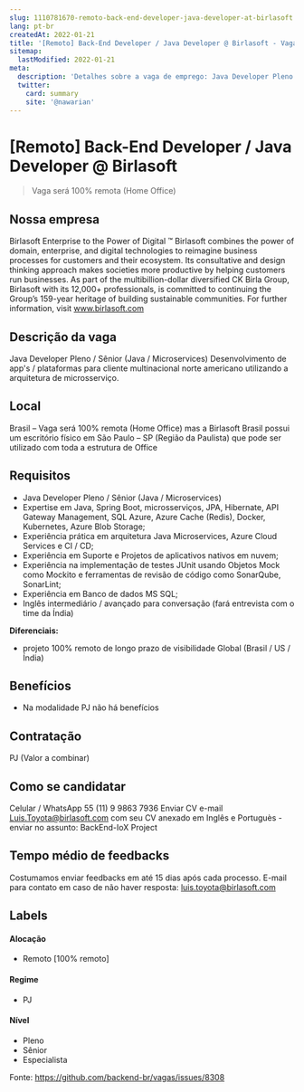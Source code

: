 ```yaml
---
slug: 1110781670-remoto-back-end-developer-java-developer-at-birlasoft
lang: pt-br
createdAt: 2022-01-21
title: '[Remoto] Back-End Developer / Java Developer @ Birlasoft - Vaga de Emprego'
sitemap:
  lastModified: 2022-01-21
meta:
  description: 'Detalhes sobre a vaga de emprego: Java Developer Pleno / Sênior (Java / Microservices) Desenvolvimento de app"s / plataformas para cliente multinacional norte americano utilizando a arquitetura de microsserviço.'
  twitter:
    card: summary
    site: '@nawarian'
---
```


# [Remoto] Back-End Developer / Java Developer @ Birlasoft

<!--
==================================================
Caso a vaga for remoto durante a pandemia informar no texto "Remoto durante o covid"
==================================================
-->
<!-- 
==================================================
POR FAVOR, SÓ POSTE SE A VAGA FOR PARA BACK-END!

Não faça distinção de gênero no título da vaga.

Use: "Back-End Developer" ao invés de 
"Desenvolvedor Back-End" \o/

Exemplo: `[São Paulo] Back-End Developer @ NOME DA EMPRESA`
==================================================
-->
<!--
==================================================
Caso a vaga for remoto durante a pandemia deixar a linha abaixo
==================================================
-->
> Vaga será 100% remota (Home Office) 

## Nossa empresa

Birlasoft 
Enterprise to the Power of Digital ™ Birlasoft combines the power of domain, enterprise, and digital technologies to reimagine business processes for customers and their ecosystem. Its consultative and design thinking approach makes societies more productive by helping customers run businesses. As part of the multibillion-dollar diversified CK Birla Group, Birlasoft with its 12,000+ professionals, is committed to continuing the Group’s 159-year heritage of building sustainable communities. For further information, visit www.birlasoft.com

## Descrição da vaga

Java Developer Pleno / Sênior (Java / Microservices)
Desenvolvimento de app's / plataformas para cliente multinacional norte americano utilizando a arquitetura de microsserviço.

## Local

Brasil – Vaga será 100% remota (Home Office) mas a Birlasoft Brasil possui um escritório físico em São Paulo – SP (Região da Paulista) que pode ser utilizado com toda a estrutura de Office

## Requisitos

- Java Developer Pleno / Sênior (Java / Microservices)
- Expertise em Java, Spring Boot, microsserviços, JPA, Hibernate, API Gateway Management, SQL Azure, Azure Cache (Redis), Docker, Kubernetes, Azure Blob Storage;
- Experiência prática em arquitetura Java Microservices, Azure Cloud Services e CI / CD; 
- Experiência em Suporte e Projetos de aplicativos nativos em nuvem;
- Experiência na implementação de testes JUnit usando Objetos Mock como Mockito e ferramentas de revisão de código como SonarQube, SonarLint;
- Experiência em Banco de dados MS SQL;
- Inglês intermediário / avançado para conversação (fará entrevista com o time da Índia)


**Diferenciais:**
- projeto 100% remoto de longo prazo de visibilidade Global (Brasil / US / Índia)

## Benefícios

- Na modalidade PJ não há benefícios

## Contratação

PJ (Valor a combinar)

## Como se candidatar

Celular / WhatsApp 55 (11) 9 9863 7936
Enviar CV e-mail Luis.Toyota@birlasoft.com
com seu CV anexado em Inglês e Portuguès - enviar no assunto: BackEnd-IoX Project

## Tempo médio de feedbacks

Costumamos enviar feedbacks em até 15 dias após cada processo.
E-mail para contato em caso de não haver resposta: luis.toyota@birlasoft.com

## Labels
<!-- retire os labels que não fazem sentido à vaga -->

#### Alocação
- Remoto [100% remoto]

#### Regime
- PJ

#### Nível
- Pleno
- Sênior
- Especialista




Fonte: https://github.com/backend-br/vagas/issues/8308